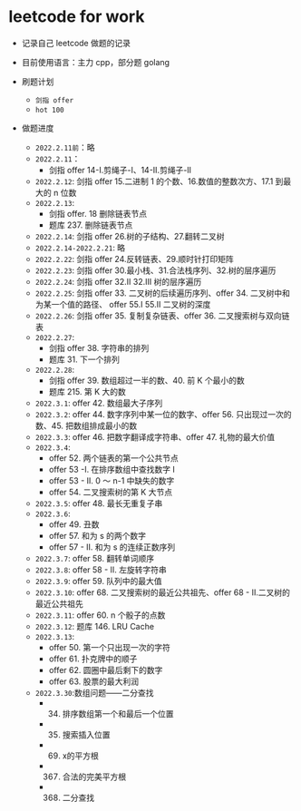 # leetcode for work

- 记录自己 leetcode 做题的记录
- 目前使用语言：主力 cpp，部分题 golang
- 刷题计划

  - `剑指 offer`
  - `hot 100`

- 做题进度
  - `2022.2.11前`：略
  - `2022.2.11`：
    - 剑指 offer 14-I.剪绳子-I、14-II.剪绳子-II
  - `2022.2.12`: 剑指 offer 15.二进制 1 的个数、16.数值的整数次方、17.1 到最大的 n 位数
  - `2022.2.13`:
    - 剑指 offer. 18 删除链表节点
    - 题库 237. 删除链表节点
  - `2022.2.14`: 剑指 offer 26.树的子结构、27.翻转二叉树
  - `2022.2.14-2022.2.21`: 略
  - `2022.2.22`: 剑指 offer 24.反转链表、29.顺时针打印矩阵
  - `2022.2.23`: 剑指 offer 30.最小栈、31.合法栈序列、32.树的层序遍历
  - `2022.2.24`: 剑指 offer 32.II 32.III 树的层序遍历
  - `2022.2.25`: 剑指 offer 33. 二叉树的后续遍历序列、offer 34. 二叉树中和为某一个值的路径、 offer 55.I 55.II 二叉树的深度
  - `2022.2.26`: 剑指 offer 35. 复制复杂链表、offer 36. 二叉搜索树与双向链表
  - `2022.2.27`:
    - 剑指 offer 38. 字符串的排列
    - 题库 31. 下一个排列
  - `2022.2.28`:
    - 剑指 offer 39. 数组超过一半的数、40. 前 K 个最小的数
    - 题库 215. 第 K 大的数
  - `2022.3.1`: offer 42. 数组最大子序列
  - `2022.3.2`: offer 44. 数字序列中某一位的数字、offer 56. 只出现过一次的数、45. 把数组排成最小的数
  - `2022.3.3`: offer 46. 把数字翻译成字符串、offer 47. 礼物的最大价值
  - `2022.3.4`:
    - offer 52. 两个链表的第一个公共节点
    - offer 53 -I. 在排序数组中查找数字 I
    - offer 53 - II. 0 ～ n-1 中缺失的数字
    - offer 54. 二叉搜索树的第 K 大节点
  - `2022.3.5`: offer 48. 最长无重复子串
  - `2022.3.6`:
    - offer 49. 丑数
    - offer 57. 和为 s 的两个数字
    - offer 57 - II. 和为 s 的连续正数序列
  - `2022.3.7`: offer 58. 翻转单词顺序
  - `2022.3.8`: offer 58 - II. 左旋转字符串
  - `2022.3.9`: offer 59. 队列中的最大值
  - `2022.3.10`: offer 68. 二叉搜索树的最近公共祖先、offer 68 - II.二叉树的最近公共祖先
  - `2022.3.11`: offer 60. n 个骰子的点数
  - `2022.3.12`: 题库 146. LRU Cache
  - `2022.3.13`:
    - offer 50. 第一个只出现一次的字符
    - offer 61. 扑克牌中的顺子
    - offer 62. 圆圈中最后剩下的数字
    - offer 63. 股票的最大利润
  - `2022.3.30`:数组问题——二分查找
    - 34. 排序数组第一个和最后一个位置
    - 35. 搜索插入位置
    - 69. x的平方根
    - 367. 合法的完美平方根
    - 368. 二分查找
